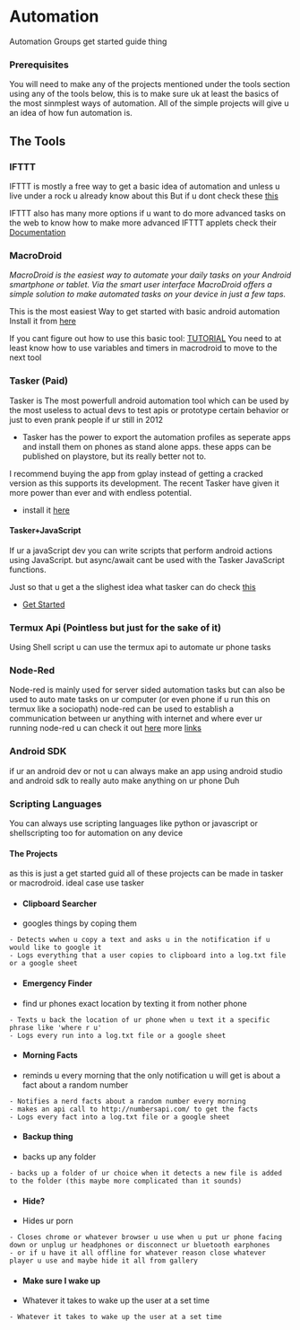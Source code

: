 # Automation

Automation Groups get started guide thing

### Prerequisites
You will need to make any of the projects mentioned under the tools section using any of the tools below, this is to make sure uk at least the basics of the most sinmplest ways of automation.
All of the simple projects will give u an idea of how fun automation is.

## The Tools
### IFTTT
IFTTT is mostly a free way to get a basic idea of automation and unless u live under a rock u already know about this
But if u dont check these [this](https://www.youtube.com/watch?v=p5McvkJYL2s) 

IFTTT also has many more options if u want to do more advanced tasks on the web
to know how to make more advanced IFTTT applets check their [Documentation](https://platform.ifttt.com/docs) 

### MacroDroid
*MacroDroid is the easiest way to automate your daily tasks on your Android smartphone or tablet. Via the smart user interface MacroDroid offers a simple solution to make automated tasks on your device in just a few taps.*

This is the most easiest Way to get started with basic android automation
Install it from [here](https://play.google.com/store/apps/details?id=com.arlosoft.macrodroid&hl=en_IN)

If you cant figure out how to use this basic tool: [TUTORIAL](https://www.youtube.com/watch?v=8YL9cWCykKc)
You need to at least know how to use variables and timers in macrodroid to move to the next tool

### Tasker (Paid)
Tasker is The most powerfull android automation tool which can be used by the most useless to actual devs to test apis or prototype certain behavior or just to even prank people if ur still in 2012

* Tasker has the power to export the automation profiles as seperate apps and install them on phones as stand alone apps.
these apps can be published on playstore, but its really better not to.

I recommend buying the app from gplay instead of getting a cracked version as this supports its development.
The recent Tasker have given it more power than ever and with endless potential.
* install it [here](https://play.google.com/store/apps/details?id=net.dinglisch.android.taskerm&hl=en_IN)

#### Tasker+JavaScript
If ur a javaScript dev you can write scripts that perform android actions using JavaScript.
but async/await cant be used with the Tasker JavaScript functions.

Just so that u get a the slighest idea what tasker can do check [this](https://www.youtube.com/watch?v=bINUcn0QXvg)
* [Get Started](https://www.youtube.com/watch?v=EVNUGUv-lIY)

### Termux Api (Pointless but just for the sake of it)
Using Shell script u can use the termux api to automate ur phone tasks

### Node-Red
Node-red is mainly used for server sided automation tasks but can also be used to auto mate tasks on ur computer (or even phone if u run this on termux like a sociopath)
node-red can be used to establish a communication between ur anything with internet and where ever ur running node-red
u can check it out [here](https://www.youtube.com/watch?v=GeN7g4bdHiM)
more [links](https://www.youtube.com/watch?v=2_ev1NCTVgg)

### Android SDK
if ur an android dev or not u can always make an app using android studio and android sdk to really auto make anything on ur phone Duh

### Scripting Languages
You can always use scripting languages like python or javascript or shellscripting too for automation on any device


#### The Projects
as this is just a get started guid all of these projects can be made in tasker or macrodroid.
ideal case use tasker

* #### Clipboard Searcher
- googles things by coping them
```
- Detects wwhen u copy a text and asks u in the notification if u would like to google it
- Logs everything that a user copies to clipboard into a log.txt file or a google sheet
```

* #### Emergency Finder
- find ur phones exact location by texting it from nother phone
```
- Texts u back the location of ur phone when u text it a specific phrase like 'where r u'
- Logs every run into a log.txt file or a google sheet
```

* #### Morning Facts
- reminds u every morning that the only notification u will get is about a fact about a random number
```
- Notifies a nerd facts about a random number every morning
- makes an api call to http://numbersapi.com/ to get the facts
- Logs every fact into a log.txt file or a google sheet
```

* #### Backup thing
- backs up any folder
```
- backs up a folder of ur choice when it detects a new file is added to the folder (this maybe more complicated than it sounds)
```

* #### Hide?
- Hides ur porn
```
- Closes chrome or whatever browser u use when u put ur phone facing down or unplug ur headphones or disconnect ur bluetooth earphones
- or if u have it all offline for whatever reason close whatever player u use and maybe hide it all from gallery
```

* #### Make sure I wake up
- Whatever it takes to wake up the user at a set time
```
- Whatever it takes to wake up the user at a set time
```
